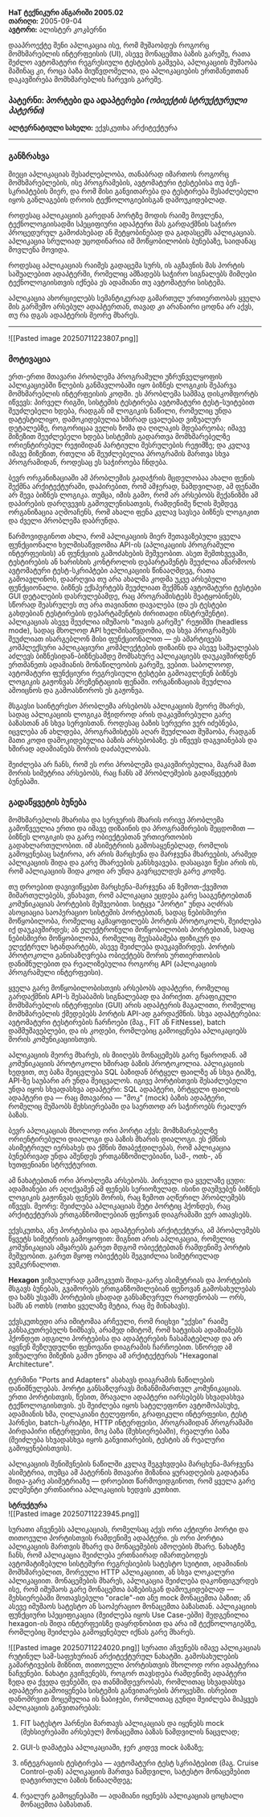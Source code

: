 

**HaT ტექნიკური ანგარიში 2005.02**  
**თარიღი:** 2005-09-04  
**ავტორი:** ალისტერ კოკბერნი

დააპროექტე შენი აპლიკაცია ისე, რომ მუშაობდეს როგორც მომხმარებლის ინტერფეისის (UI), ასევე მონაცემთა ბაზის გარეშე, რათა შეძლო ავტომატური რეგრესიული ტესტების გაშვება, აპლიკაციის მუშაობა მაშინაც კი, როცა ბაზა მიუწვდომელია, და აპლიკაციების ერთმანეთთან დაკავშირება მომხმარებლის ჩარევის გარეშე.


### პატერნი: პორტები და ადაპტერები _(ობიექტის სტრუქტურული პატერნი)_

**ალტერნატიული სახელი:** ექვსკუთხა არქიტექტურა

---

### განზრახვა

მიეცი აპლიკაციას შესაძლებლობა, თანაბრად იმართოს როგორც მომხმარებლების, ისე პროგრამების, ავტომატური ტესტებისა თუ ბეჩ-სკრიპტების მიერ, და რომ მისი განვითარება და ტესტირება შესაძლებელი იყოს განლაგების დროის ტექნოლოგიებისგან დამოუკიდებლად.

როდესაც აპლიკაციის გარედან პორტზე მოდის რაიმე მოვლენა, ტექნოლოგიისადმი სპეციფიური ადაპტერი მას გარდაქმნის საჭირო პროცედურულ გამოძახებად ან შეტყობინებად და გადასცემს აპლიკაციას. აპლიკაცია სრულიად უცოდინარია იმ მოწყობილობის ბუნებაზე, საიდანაც მოვლენა მოვიდა.

როდესაც აპლიკაციას რაიმეს გადაცემა სურს, ის აგზავნის მას პორტის საშუალებით ადაპტერში, რომელიც ამზადებს საჭირო სიგნალებს მიმღები ტექნოლოგიისთვის იქნება ეს ადამიანი თუ ავტომატური სისტემა.

აპლიკაცია ახორციელებს სემანტიკურად გამართულ ურთიერთობას ყველა მის გარშემო არსებულ ადაპტერთან, თავად კი არანაირი ცოდნა არ აქვს, თუ რა დგას ადაპტერის მეორე მხარეს.

---

![[Pasted image 20250711223807.png]]


### მოტივაცია

ერთ-ერთი მთავარი პრობლემა პროგრამული უზრუნველყოფის აპლიკაციებში წლების განმავლობაში იყო ბიზნეს ლოგიკის შეპარვა მომხმარებლის ინტერფეისის კოდში. ეს პრობლემა სამმაგ დისკომფორტს იწვევს: პირველ რიგში, სისტემის ტესტირება ავტომატური ტესტ-სუიტებით შეუძლებელი ხდება, რადგან იმ ლოგიკის ნაწილი, რომელიც უნდა დატესტილიყო, დამოკიდებულია ხშირად ცვალებად ვიზუალურ დეტალებზე, როგორიცაა ველის ზომა და ღილაკის მდებარეობა; იმავე მიზეზით შეუძლებელი ხდება სისტემის გადართვა მომხმარებელზე ორიენტირებულ რეჟიმიდან პარტიული შესრულების რეჟიმზე; და კვლავ იმავე მიზეზით, რთული ან შეუძლებელია პროგრამის მართვა სხვა პროგრამიდან, როდესაც ეს საჭიროება ჩნდება.

ბევრ ორგანიზაციაში ამ პრობლემის გადაჭრის მცდელობაა ახალი ფენის შექმნა არქიტექტურაში, დაპირებით, რომ ამჯერად, ნამდვილად, ამ ფენაში არ შევა ბიზნეს ლოგიკა. თუმცა, იმის გამო, რომ არ არსებობს მექანიზმი ამ დაპირების დარღვევის გამოვლენისათვის, რამდენიმე წლის შემდეგ ორგანიზაცია აღმოაჩენს, რომ ახალი ფენა კვლავ სავსეა ბიზნეს ლოგიკით და ძველი პრობლემა დაბრუნდა.

წარმოვიდგინოთ ახლა, რომ აპლიკაციის მიერ შეთავაზებული ყველა ფუნქციონალი ხელმისაწვდომია API-ის (აპლიკაციის პროგრამული ინტერფეისის) ან ფუნქციის გამოძახების მეშვეობით. ასეთ შემთხვევაში, ტესტირების ან ხარისხის კონტროლის დეპარტამენტს შეუძლია აწარმოოს ავტომატური ტესტ-სკრიპტები აპლიკაციის წინააღმდეგ, რათა გამოავლინოს, დაარღვია თუ არა ახალმა კოდმა უკვე არსებული ფუნქციონალი. ბიზნეს ექსპერტებს შეუძლიათ შექმნან ავტომატური ტესტები GUI დეტალების დასრულებამდე, რაც პროგრამისტებს შეატყობინებს, სწორად შეასრულეს თუ არა თავიანთი დავალება (და ეს ტესტები გახდებიან ტესტირების დეპარტამენტის ძირითადი ინსტრუმენტი). აპლიკაციას ასევე შეუძლია იმუშაოს "თავის გარეშე" რეჟიმში (headless mode), სადაც მხოლოდ API ხელმისაწვდომია, და სხვა პროგრამებს შეუძლიათ ისარგებლონ მისი ფუნქციონალით — ეს ამარტივებს კომპლექსური აპლიკაციური კომპლექტების დიზაინს და ასევე საშუალებას აძლევს ბიზნესიდან-ბიზნესამდე მომსახურე აპლიკაციებს დაუკავშირდნენ ერთმანეთს ადამიანის მონაწილეობის გარეშე, ვებით. საბოლოოდ, ავტომატური ფუნქციური რეგრესიული ტესტები გამოავლენენ ბიზნეს ლოგიკის გაჟონვას პრეზენტაციის ფენაში. ორგანიზაციას შეუძლია ამოიცნოს და გამოასწოროს ეს გაჟონვა.

მსგავსი საინტერესო პრობლემა არსებობს აპლიკაციის მეორე მხარეს, სადაც აპლიკაციის ლოგიკა მჭიდროდ არის დაკავშირებული გარე ბაზასთან ან სხვა სერვისთან. როდესაც ბაზის სერვერი ვერ იძებნება, იცვლება ან ახლდება, პროგრამისტებს აღარ შეუძლიათ მუშაობა, რადგან მათი კოდი დამოკიდებულია ბაზის არსებობაზე. ეს იწვევს დაგვიანებას და ხშირად ადამიანებს შორის დაძაბულობას.

შეიძლება არ ჩანს, რომ ეს ორი პრობლემა დაკავშირებულია, მაგრამ მათ შორის სიმეტრია არსებობს, რაც ჩანს ამ პრობლემების გადაწყვეტის ბუნებაში.



### გადაწყვეტის ბუნება

მომხმარებლის მხარისა და სერვერის მხარის ორივე პრობლემა გამოწვეულია ერთი და იმავე დიზაინის და პროგრამირების შეცდომით — ბიზნეს ლოგიკის და გარე ობიექტებთან ურთიერთობის გადახლართულობით. იმ ასიმეტრიის გამოსაყენებლად, რომლის გამოყენებაც საჭიროა, არ არის მარცხენა და მარჯვენა მხარეების, არამედ აპლიკაციის შიდა და გარე მხარეების განსხვავება. დასაცავი წესი არის ის, რომ აპლიკაციის შიდა კოდი არ უნდა გავრცელდეს გარე კოდზე.

თუ დროებით დავივიწყებთ მარცხენა-მარჯვენა ან ზემოთ-ქვემოთ მიმართულებებს, ვნახავთ, რომ აპლიკაცია ეცდება გარე სააგენტოებთან კომუნიკაციას პორტების მეშვეობით. სიტყვა "პორტი" უნდა აღძრას ასოციაცია საოპერაციო სისტემის პორტებთან, სადაც ნებისმიერი მოწყობილობა, რომელიც აკმაყოფილებს პორტის პროტოკოლს, შეიძლება იქ დაუკავშირდეს; ან ელექტრონული მოწყობილობის პორტებთან, სადაც ნებისმიერი მოწყობილობა, რომელიც შეესაბამება ფიზიკურ და ელექტრულ სტანდარტებს, ასევე შეიძლება დაუკავშირდეს. პორტის პროტოკოლი განისაზღვრება ობიექტებს შორის ურთიერთობის დანიშნულებით და რეალიზებულია როგორც API (აპლიკაციის პროგრამული ინტერფეისი).

ყველა გარე მოწყობილობისთვის არსებობს ადაპტერი, რომელიც გარდაქმნის API-ს შესაბამის სიგნალებად და პირიქით. გრაფიკული მომხმარებლის ინტერფეისი (GUI) არის ადაპტერის მაგალითი, რომელიც მომხმარებლის ქმედებებს პორტის API-ად გარდაქმნის. სხვა ადაპტერებია: ავტომატური ტესტირების ჩარჩოები (მაგ., FIT ან FitNesse), batch დამმუშავებლები, და ის კოდები, რომლებიც გამოიყენება აპლიკაციებს შორის კომუნიკაციისთვის.

აპლიკაციის მეორე მხარეს, ის მიიღებს მონაცემებს გარე წყაროდან. ამ კომუნიკაციის პროტოკოლი ხშირად ბაზის პროტოკოლია. აპლიკაციის ხედვით, თუ ბაზა შეიცვლება SQL ბაზიდან ბრტყელ ფაილზე ან სხვა ტიპზე, API-ზე საუბარი არ უნდა შეიცვალოს. იგივე პორტისთვის შესაძლებელი უნდა იყოს სხვადასხვა ადაპტერი: SQL ადაპტერი, ბრტყელი ფაილის ადაპტერი და — რაც მთავარია — "მოკ" (mock) ბაზის ადაპტერი, რომელიც მუშაობს მეხსიერებაში და საერთოდ არ საჭიროებს რეალურ ბაზას.

ბევრ აპლიკაციას მხოლოდ ორი პორტი აქვს: მომხმარებელზე ორიენტირებული დიალოგი და ბაზის მხარის დიალოგი. ეს ქმნის ასიმეტრიულ იერსახეს და ქმნის შთაბეჭდილებას, რომ აპლიკაცია ბუნებრივად უნდა აშენდეს ერთგანზომილებიანი, სამ-, ოთხ-, ან ხუთფენიანი სტრუქტურით.

ამ ნახატებთან ორი პრობლემა არსებობს. პირველი და ყველაზე ცუდი: ადამიანები არ აღიქვამენ ამ ფენებს სერიოზულად. ისინი დაუშვებენ ბიზნეს ლოგიკის გაჟონვას ფენებს შორის, რაც ზემოთ აღწერილ პრობლემებს იწვევს. მეორე: შეიძლება აპლიკაციას მეტი პორტიც ჰქონდეს, რაც არქიტექტურას ერთგანზომილებიან ფენოვან დიაგრამაში ვერ ათავსებს.

ექვსკუთხა, ანუ პორტებისა და ადაპტერების არქიტექტურა, ამ პრობლემებს წყვეტს სიმეტრიის გამოყოფით: შიგნით არის აპლიკაცია, რომელიც კომუნიკაციას ამყარებს გარეთ მდგომ ობიექტებთან რამდენიმე პორტის მეშვეობით. გარეთ მყოფ ობიექტებს შეგვიძლია სიმეტრიულად ვუმკურნალოთ.

**Hexagon** ვიზუალურად გამოკვეთს შიდა-გარე ასიმეტრიას და პორტების მსგავს ბუნებას, გვაშორებს ერთგანზომილებიან ფენოვან გამოსახულებას და ხაზს უსვამს პორტების ცხადად განსაზღვრულ რაოდენობას — ორს, სამს ან ოთხს (ოთხი ყველაზე მეტია, რაც მე მინახავს).

ექვსკუთხედი არა იმიტომაა არჩეული, რომ რიცხვი "ექვსი" რაიმე განსაკუთრებულს ნიშნავს, არამედ იმიტომ, რომ ხატვისას ადამიანებს ჰქონდეთ ადგილი პორტებისა და ადაპტერების ჩასამატებლად და არ იყვნენ შეზღუდულნი ფენოვანი დიაგრამის ჩარჩოებით. სწორედ ამ ვიზუალური მიზეზის გამო ეწოდა ამ არქიტექტურას "Hexagonal Architecture".

ტერმინი "Ports and Adapters" ასახავს დიაგრამის ნაწილების დანიშნულებას. პორტი განსაზღვრავს მიზანმიმართულ კომუნიკაციას. ერთი პორტისთვის, წესით, მრავალი ადაპტერი იარსებებს სხვადასხვა ტექნოლოგიისთვის. ეს შეიძლება იყოს სატელეფონო ავტომოპასუხე, ადამიანის ხმა, ღილაკიანი ტელეფონი, გრაფიკული ინტერფეისი, ტესტ ჰარნესი, batch-სკრიპტი, HTTP ინტერფეისი, პროგრამიდან პროგრამაში პირდაპირი ინტერფეისი, მოკ ბაზა (მეხსიერებაში), რეალური ბაზა (შეიძლება სხვადასხვა იყოს განვითარების, ტესტის ან რეალური გამოყენებისთვის).

აპლიკაციის შენიშვნების ნაწილში კვლავ შეგვხვდება მარცხენა-მარჯვენა ასიმეტრია, თუმცა ამ პატერნის მთავარი მიზანია ყურადღების გადატანა შიდა-გარე ასიმეტრიაზე — დროებით წარმოვიდგინოთ, რომ ყველა გარე ელემენტი ერთნაირია აპლიკაციის ხედვის კუთხით.



**სტრუქტურა**  
![[Pasted image 20250711223945.png]]

სურათი  აჩვენებს აპლიკაციას, რომელსაც აქვს ორი აქტიური პორტი და თითოეული პორტისთვის რამდენიმე ადაპტერი. ეს ორი პორტია აპლიკაციის მართვის მხარე და მონაცემების ამოღების მხარე. ნახატზე ჩანს, რომ აპლიკაცია შეიძლება ერთნაირად იმართებოდეს ავტომატიზებული სისტემური რეგრესიების სატესტო სუიტით, ადამიანის მომხმარებლით, შორეული HTTP აპლიკაციით, ან სხვა ლოკალური აპლიკაციით. მონაცემების მხარეს, აპლიკაცია შეიძლება დაკონფიგურდეს ისე, რომ იმუშაოს გარე მონაცემთა ბაზებისგან დამოუკიდებლად — მეხსიერებაში მოთავსებული "oracle"-ით ანუ mock მონაცემთა ბაზით; ან ასევე იმუშაოს სატესტო ან საოპერაციო მონაცემთა ბაზასთან. აპლიკაციის ფუნქციური სპეციფიკაცია (შეიძლება იყოს Use Case-ებში) შედგენილია hexagon-ის შიდა ინტერფეისზე დაყრდნობით და არა იმ ტექნოლოგიებზე, რომლებიც შეიძლება გამოყენებულ იქნას გარე მხარეს.

![[Pasted image 20250711224020.png]] 
სურათი  აჩვენებს იმავე აპლიკაციას რუტინულ სამ-საფეხურიან არქიტექტურულ ნახატში. გამოსახულების გამარტივების მიზნით, თითოეული პორტისთვის მხოლოდ ორი ადაპტერია ნაჩვენები. ნახატი გვიჩვენებს, როგორ თავსდება რამდენიმე ადაპტერი ზედა და ქვედა ფენებში, და თანმიმდევრობას, რომლითაც სხვადასხვა ადაპტერი გამოიყენება სისტემის განვითარების პროცესში. ისრებით დანომრვით მოცემულია ის ნაბიჯები, რომლითაც გუნდი შეიძლება მიჰყვეს აპლიკაციის განვითარებას:

1. FIT სატესტო ჰარნესი მართავს აპლიკაციას და იყენებს mock (მეხსიერებაში არსებულ) მონაცემთა ბაზას ნამდვილის ნაცვლად;
    
2. GUI-ს დამატება აპლიკაციაში, ჯერ კიდევ mock ბაზაზე;
    
3. ინტეგრაციის ტესტირება — ავტომატური ტესტ სკრიპტებით (მაგ. Cruise Control-დან) აპლიკაციის მართვა ნამდვილი, სატესტო მონაცემებით დატვირთული ბაზის წინააღმდეგ;
    
4. რეალურ გამოყენებაში — ადამიანი იყენებს აპლიკაციას ცოცხალი მონაცემთა ბაზასთან.